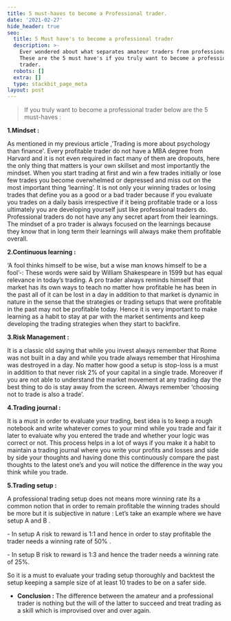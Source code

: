 ```yaml
---
title: 5 must-haves to become a Professional trader.
date: '2021-02-27'
hide_header: true
seo:
  title: 5 Must have's to become a professional trader
  description: >-
    Ever wondered about what separates amateur traders from professional ones.
    These are the 5 must have's if you truly want to become a professional
    trader.
  robots: []
  extra: []
  type: stackbit_page_meta
layout: post
---
```

> If you truly want to become a professional trader below are the 5 must-haves :

**1.Mindset :**

As mentioned in my previous article ,'Trading is more about psychology than finance'.
Every profitable trader do not have a MBA degree from Harvard and it is not even required in fact
many of them are dropouts, here the only thing that matters is your own skillset and most
importantly the mindset. When you start trading at first and win a few trades initially or lose few
trades you become overwhelmed or depressed and miss out on the most important thing
‘learning’. It is not only your winning trades or losing trades that define you as a good or a bad
trader because if you evaluate you trades on a daily basis irrespective if it being profitable trade or
a loss ultimately you are developing yourself just like professional traders do. Professional traders
do not have any any secret apart from their learnings. The mindset of a pro trader is always
focused on the learnings because they know that in long term their learnings will always make
them profitable overall.

**2.Continuous learning :**

‘A fool thinks himself to be wise, but a wise man knows himself to be a fool’-: These words were
said by William Shakespeare in 1599 but has equal relevance in today’s trading. A pro trader
always reminds himself that market has its own ways to teach no matter how profitable he has
been in the past all of it can be lost in a day in addition to that market is dynamic in nature in the
sense that the strategies or trading setups that were profitable in the past may not be profitable
today. Hence it is very important to make learning as a habit to stay at par with the market
sentiments and keep developing the trading strategies when they start to backfire.

**3.Risk Management :**

It is a classic old saying that while you invest always remember that Rome was not built in a day and
while you trade always remember that Hiroshima was destroyed in a day. No matter how good a
setup is stop-loss is a must in addition to that never risk 2% of your capital in a single trade.
Moreover if you are not able to understand the market movement at any trading day the best
thing to do is stay away from the screen. Always remember ‘choosing not to trade is also a trade’.

**4.Trading journal :**

It is a must in order to evaluate your trading, best idea is to keep a rough notebook and write
whatever comes to your mind while you trade and fair it later to evaluate why you entered the trade
and whether your logic was correct or not. This process helps in a lot of ways if you make it a habit
to maintain a trading journal where you write your profits and losses and side by side your thoughts
and having done this continuously compare the past thoughts to the latest one’s and you will
notice the difference in the way you think while you trade.

**5.Trading setup :**

A professional trading setup does not means more winning rate its a common notion that in order
to remain profitable the winning trades should be more but it is subjective in nature : Let’s take an
example where we have setup A and B .

\- In setup A risk to reward is 1:1 and hence in order to stay profitable the trader needs a winning
rate of 50% .

\- In setup B risk to reward is 1:3 and hence the trader needs a winning rate of 25%.

So it is a must to evaluate your trading setup thoroughly and backtest the setup keeping a sample
size of at least 10 trades to be on a safer side.

*   **Conclusion :** The difference between the amateur and a professional trader is nothing but the will of the latter to succeed and treat trading as a skill which is improvised over and over again.
